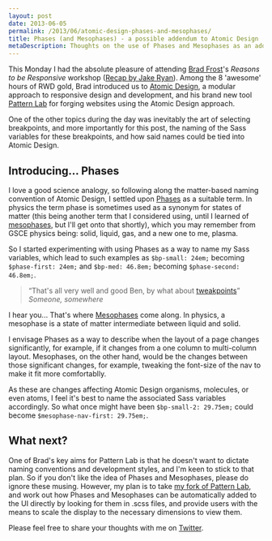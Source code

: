 ```yaml
---
layout: post
date: 2013-06-05
permalink: /2013/06/atomic-design-phases-and-mesophases/
title: Phases (and Mesophases) - a possible addendum to Atomic Design
metaDescription: Thoughts on the use of Phases and Mesophases as an addendum to Atomic Design, to describe breakpoints and tweakpoints
---
```

This Monday I had the absolute pleasure of attending [Brad Frost](http://bradfrost.com/)'s _Reasons to be Responsive_ workshop ([Recap by Jake Ryan](http://www.jrayson.co.uk/blog/130603-reasons-to-be-awesome)). Among the 8 'awesome' hours of RWD gold, Brad introduced us to [Atomic Design](http://bradfrost.com/blog/link/atomic-design/), a modular approach to responsive design and development, and his brand new tool [Pattern Lab](http://patternlab.bradfrostweb.com/) for forging websites using the Atomic Design approach.

One of the other topics during the day was inevitably the art of selecting breakpoints, and more importantly for this post, the naming of the Sass variables for these breakpoints, and how said names could be tied into Atomic Design.

## Introducing... Phases

I love a good science analogy, so following along the matter-based naming convention of Atomic Design, I settled upon [Phases](http://en.wikipedia.org/wiki/Phase_%28matter%29) as a suitable term. In physics the term phase is sometimes used as a synonym for states of matter (this being another term that I considered using, until I learned of [mesophases](http://en.wikipedia.org/wiki/Mesophase), but I'll get onto that shortly), which you may remember from GSCE physics being: solid, liquid, gas, and a new one to me, plasma.

So I started experimenting with using Phases as a way to name my Sass variables, which lead to such examples as `$bp-small: 24em;` becoming `$phase-first: 24em;` and `$bp-med: 46.8em;` becoming `$phase-second: 46.8em;`.

> <q>That's all very well and good Ben, by what about [tweakpoints](http://adactio.com/journal/6044/)</q>
> <cite>Someone, somewhere</cite>

I hear you... That's where [Mesophases](http://en.wikipedia.org/wiki/Mesophase) come along. In physics, a mesophase is a state of matter intermediate between liquid and solid.

I envisage Phases as a way to describe when the layout of a page changes significantly, for example, if it changes from a one column to multi-column layout. Mesophases, on the other hand, would be the changes between those significant changes, for example, tweaking the font-size of the nav to make it fit more comfortablly.

As these  are changes affecting Atomic Design organisms, molecules, or even atoms, I feel it's best to name the associated Sass variables accordingly. So what once might have been `$bp-small-2: 29.75em;` could become `$mesophase-nav-first: 29.75em;`.

##  What next?

One of Brad's key aims for Pattern Lab is that he doesn't want to dictate naming conventions and development styles, and I'm keen to stick to that plan. So if you don't like the idea of Phases and Mesophases, please do ignore these musing. However, my plan is to take [my fork of Pattern Lab](https://github.com/benedfit/patternlab), and work out how Phases and Mesophases can be automatically added to the UI directly by looking for them in .scss files, and provide users with the means to scale the display to the necessary dimensions to view them.

Please feel free to share your thoughts with me on [Twitter](https://twitter.com/benedfit).
